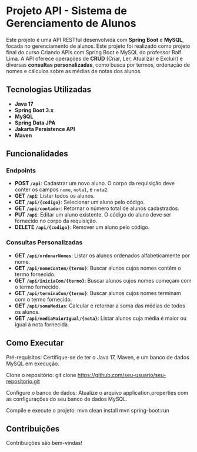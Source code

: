 # Projeto API - Sistema de Gerenciamento de Alunos

Este projeto é uma API RESTful desenvolvida com **Spring Boot** e **MySQL**, focada no gerenciamento de alunos. Este projeto foi realizado como projeto final do curso Criando APIs com Spring Boot e MySQL do professor Ralf Lima. A API oferece operações de **CRUD** (Criar, Ler, Atualizar e Excluir) e diversas **consultas personalizadas**, como busca por termos, ordenação de nomes e cálculos sobre as médias de notas dos alunos.

## Tecnologias Utilizadas

- **Java 17**
- **Spring Boot 3.x**
- **MySQL**
- **Spring Data JPA**
- **Jakarta Persistence API**
- **Maven**

## Funcionalidades

### Endpoints

- **POST `/api`**: Cadastrar um novo aluno. O corpo da requisição deve conter os campos `nome`, `nota1`, e `nota2`.
- **GET `/api`**: Listar todos os alunos.
- **GET `/api/{codigo}`**: Selecionar um aluno pelo código.
- **GET `/api/contador`**: Retornar o número total de alunos cadastrados.
- **PUT `/api`**: Editar um aluno existente. O código do aluno deve ser fornecido no corpo da requisição.
- **DELETE `/api/{codigo}`**: Remover um aluno pelo código.

### Consultas Personalizadas

- **GET `/api/ordenarNomes`**: Listar os alunos ordenados alfabeticamente por nome.
- **GET `/api/nomeContem/{termo}`**: Buscar alunos cujos nomes contêm o termo fornecido.
- **GET `/api/iniciaCom/{termo}`**: Buscar alunos cujos nomes começam com o termo fornecido.
- **GET `/api/terminaCom/{termo}`**: Buscar alunos cujos nomes terminam com o termo fornecido.
- **GET `/api/somaMedias`**: Calcular e retornar a soma das médias de todos os alunos.
- **GET `/api/mediaMaiorIgual/{nota}`**: Listar alunos cuja média é maior ou igual à nota fornecida.



## Como Executar

Pré-requisitos: Certifique-se de ter o Java 17, Maven, e um banco de dados MySQL em execução.

Clone o repositório:
git clone https://github.com/seu-usuario/seu-repositorio.git


Configure o banco de dados: Atualize o arquivo application.properties com as configurações do seu banco de dados MySQL.

Compile e execute o projeto:
mvn clean install
mvn spring-boot:run

##  Contribuições
Contribuições são bem-vindas!

